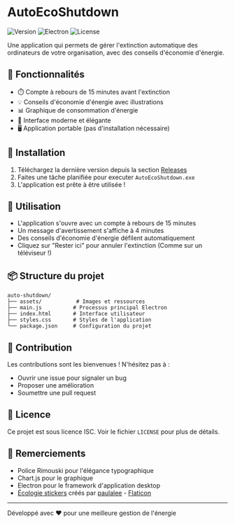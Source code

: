 # AutoEcoShutdown

![Version](https://img.shields.io/badge/version-1.0.0-blue)
![Electron](https://img.shields.io/badge/Electron-28.1.0-green)
![License](https://img.shields.io/badge/license-ISC-orange)

Une application qui permets de gérer l'extinction automatique des ordinateurs de votre organisation, avec des conseils d'économie d'énergie.

## 🌟 Fonctionnalités

- ⏱️ Compte à rebours de 15 minutes avant l'extinction
- 💡 Conseils d'économie d'énergie avec illustrations
- 📊 Graphique de consommation d'énergie
- 🎨 Interface moderne et élégante
- 🖥️ Application portable (pas d'installation nécessaire)

## 🚀 Installation

1. Téléchargez la dernière version depuis la section [Releases](https://github.com/Ronnarrdd/AutoEcoShutdown/releases/)
2. Faites une tâche planifiée pour executer `AutoEcoShutdown.exe`
3. L'application est prête à être utilisée !

## 🎯 Utilisation

- L'application s'ouvre avec un compte à rebours de 15 minutes
- Un message d'avertissement s'affiche à 4 minutes
- Des conseils d'économie d'énergie défilent automatiquement
- Cliquez sur "Rester ici" pour annuler l'extinction (Comme sur un téléviseur !)

## 📦 Structure du projet

```
auto-shutdown/
├── assets/           # Images et ressources
├── main.js          # Processus principal Electron
├── index.html       # Interface utilisateur
├── styles.css       # Styles de l'application
└── package.json     # Configuration du projet
```

## 🤝 Contribution

Les contributions sont les bienvenues ! N'hésitez pas à :
- Ouvrir une issue pour signaler un bug
- Proposer une amélioration
- Soumettre une pull request

## 📝 Licence

Ce projet est sous licence ISC. Voir le fichier `LICENSE` pour plus de détails.

## 🙏 Remerciements

- Police Rimouski pour l'élégance typographique
- Chart.js pour le graphique
- Electron pour le framework d'application desktop
- [Écologie stickers](https://www.flaticon.com/fr/stickers-gratuites/ecologie) créés par [paulalee](https://www.flaticon.com/fr/auteurs/paulalee) - [Flaticon](https://www.flaticon.com/fr/)

---

Développé avec ❤️ pour une meilleure gestion de l'énergie 